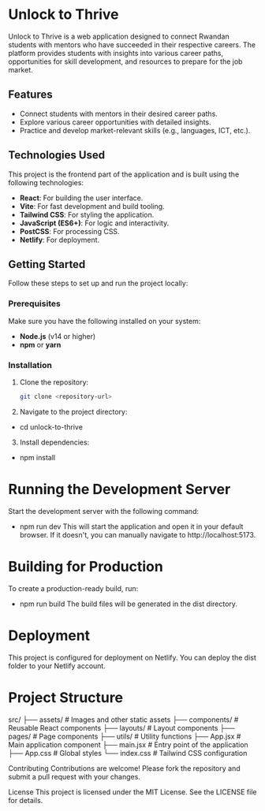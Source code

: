 # Unlock to Thrive

Unlock to Thrive is a web application designed to connect Rwandan students with mentors who have succeeded in their respective careers. The platform provides students with insights into various career paths, opportunities for skill development, and resources to prepare for the job market.

## Features

- Connect students with mentors in their desired career paths.
- Explore various career opportunities with detailed insights.
- Practice and develop market-relevant skills (e.g., languages, ICT, etc.).

## Technologies Used

This project is the frontend part of the application and is built using the following technologies:

- **React**: For building the user interface.
- **Vite**: For fast development and build tooling.
- **Tailwind CSS**: For styling the application.
- **JavaScript (ES6+)**: For logic and interactivity.
- **PostCSS**: For processing CSS.
- **Netlify**: For deployment.

## Getting Started

Follow these steps to set up and run the project locally:

### Prerequisites

Make sure you have the following installed on your system:

- **Node.js** (v14 or higher)
- **npm** or **yarn**

### Installation

1. Clone the repository:

   ```bash
   git clone <repository-url>

2. Navigate to the project directory: 
 * cd unlock-to-thrive

3. Install dependencies:
  * npm install

  # Running the Development Server
Start the development server with the following command:
   * npm run dev
   This will start the application and open it in your default browser. If it doesn't, you can manually navigate to http://localhost:5173.

   # Building for Production
   To create a production-ready build, run:
   * npm run build
   The build files will be generated in the dist directory.

# Deployment
This project is configured for deployment on Netlify. You can deploy the dist folder to your Netlify account.

# Project Structure

src/
├── assets/          # Images and other static assets
├── components/      # Reusable React components
├── layouts/         # Layout components
├── pages/           # Page components
├── utils/           # Utility functions
├── App.jsx          # Main application component
├── main.jsx         # Entry point of the application
├── App.css          # Global styles
└── index.css        # Tailwind CSS configuration

Contributing
Contributions are welcome! Please fork the repository and submit a pull request with your changes.

License
This project is licensed under the MIT License. See the LICENSE file for details.